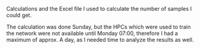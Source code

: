 Calculations and the Excel file I used to calculate the number of samples I could get.

The calculation was done Sunday, but the HPCs which were used to train the network were not available until Monday 07:00, therefore I had a maximum of approx. A day, as I needed time to analyze the results as well.
